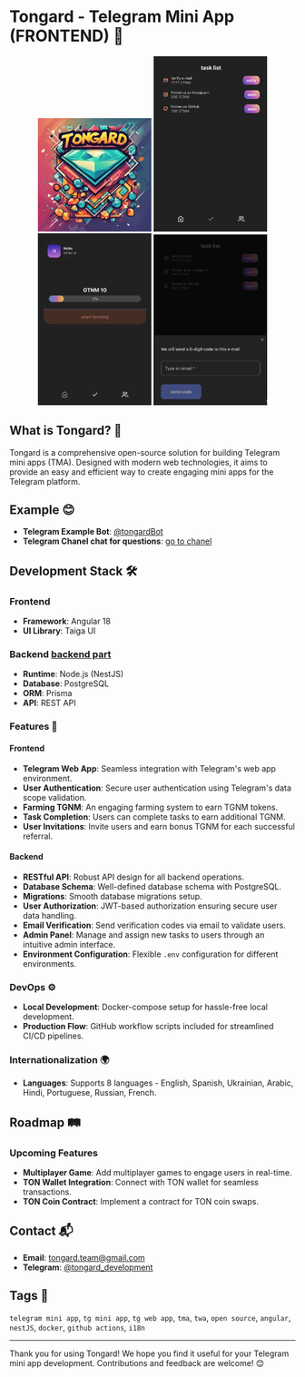 # Tongard - Telegram Mini App (FRONTEND) 🌟

<p align="center">
  <img src="./src/assets/img/tongard-splash.png" alt="splash" width="200"/>
  <img src="./src/assets/img/botPreview/Screenshot%202024-07-14%20at%2020.00.03.png" alt="Nobe" width="200"/>
  <img src="./src/assets/img/botPreview/Screenshot%202024-07-14%20at%2020.00.28.png" alt="Task List" width="200"/>
  <img src="./src/assets/img/botPreview/Screenshot%202024-07-14%20at%2020.00.59.png" alt="Email Verification" width="200"/>
</p>

## What is Tongard? 🤔
Tongard is a comprehensive open-source solution for building Telegram mini apps (TMA). Designed with modern web technologies, it aims to provide an easy and efficient way to create engaging mini apps for the Telegram platform.

## Example 😊
- **Telegram Example Bot**: [@tongardBot](https://t.me/tongardBot)
- **Telegram Chanel chat for questions**: [go to chanel](https://t.me/tongard_bot)

## Development Stack 🛠️

### Frontend
- **Framework**: Angular 18
- **UI Library**: Taiga UI

### Backend [backend part](https://github.com/tongard/tongard-tg-mini-app-backend)
- **Runtime**: Node.js (NestJS)
- **Database**: PostgreSQL
- **ORM**: Prisma
- **API**: REST API

### Features 🚀
#### Frontend
- **Telegram Web App**: Seamless integration with Telegram's web app environment.
- **User Authentication**: Secure user authentication using Telegram's data scope validation.
- **Farming TGNM**: An engaging farming system to earn TGNM tokens.
- **Task Completion**: Users can complete tasks to earn additional TGNM.
- **User Invitations**: Invite users and earn bonus TGNM for each successful referral.

#### Backend
- **RESTful API**: Robust API design for all backend operations.
- **Database Schema**: Well-defined database schema with PostgreSQL.
- **Migrations**: Smooth database migrations setup.
- **User Authorization**: JWT-based authorization ensuring secure user data handling.
- **Email Verification**: Send verification codes via email to validate users.
- **Admin Panel**: Manage and assign new tasks to users through an intuitive admin interface.
- **Environment Configuration**: Flexible `.env` configuration for different environments.

### DevOps ⚙️
- **Local Development**: Docker-compose setup for hassle-free local development.
- **Production Flow**: GitHub workflow scripts included for streamlined CI/CD pipelines.

### Internationalization 🌍
- **Languages**: Supports 8 languages - English, Spanish, Ukrainian, Arabic, Hindi, Portuguese, Russian, French.

## Roadmap 🛤️
### Upcoming Features
- **Multiplayer Game**: Add multiplayer games to engage users in real-time.
- **TON Wallet Integration**: Connect with TON wallet for seamless transactions.
- **TON Coin Contract**: Implement a contract for TON coin swaps.

## Contact 📬
- **Email**: [tongard.team@gmail.com](mailto:tongard.team@gmail.com)
- **Telegram**: [@tongard_development](https://t.me/tongard_development)

## Tags 🔖
`telegram mini app`, `tg mini app`, `tg web app`, `tma`, `twa`, `open source`, `angular`, `nestJS`, `docker`, `github actions`, `i18n`

---

Thank you for using Tongard! We hope you find it useful for your Telegram mini app development. Contributions and feedback are welcome! 😊
